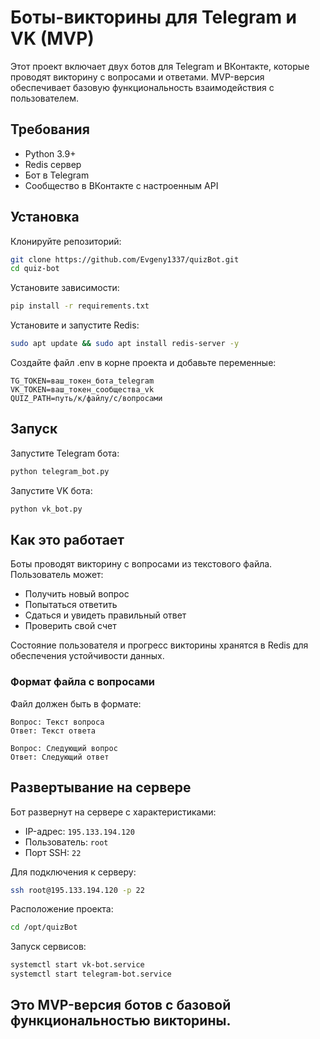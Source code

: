# Боты-викторины для Telegram и VK (MVP)
Этот проект включает двух ботов для Telegram и ВКонтакте, которые проводят викторину с вопросами и ответами. MVP-версия обеспечивает базовую функциональность взаимодействия с пользователем.

## Требования
* Python 3.9+
* Redis сервер
* Бот в Telegram
* Сообщество в ВКонтакте с настроенным API

## Установка
Клонируйте репозиторий:

```bash
git clone https://github.com/Evgeny1337/quizBot.git
cd quiz-bot
```

Установите зависимости:
```bash
pip install -r requirements.txt
```

Установите и запустите Redis:

```bash
sudo apt update && sudo apt install redis-server -y
```
Создайте файл .env в корне проекта и добавьте переменные:
```text
TG_TOKEN=ваш_токен_бота_telegram
VK_TOKEN=ваш_токен_сообщества_vk
QUIZ_PATH=путь/к/файлу/с/вопросами
```

## Запуск

Запустите Telegram бота:
```bash
python telegram_bot.py
```
Запустите VK бота:
```bash
python vk_bot.py
```

## Как это работает

Боты проводят викторину с вопросами из текстового файла. Пользователь может:
* Получить новый вопрос
* Попытаться ответить
* Сдаться и увидеть правильный ответ
* Проверить свой счет

Состояние пользователя и прогресс викторины хранятся в Redis для обеспечения устойчивости данных.

### Формат файла с вопросами
Файл должен быть в формате:

```text
Вопрос: Текст вопроса
Ответ: Текст ответа

Вопрос: Следующий вопрос
Ответ: Следующий ответ
```

## Развертывание на сервере
Бот развернут на сервере с характеристиками:
-   IP-адрес:  `195.133.194.120`
-   Пользователь:  `root`
-   Порт SSH:  `22`
    
Для подключения к серверу:
```bash
ssh root@195.133.194.120 -p 22
```
Расположение проекта:
```bash
cd /opt/quizBot
```
Запуск сервисов:
```bash
systemctl start vk-bot.service
systemctl start telegram-bot.service
```

## Это MVP-версия ботов с базовой функциональностью викторины.